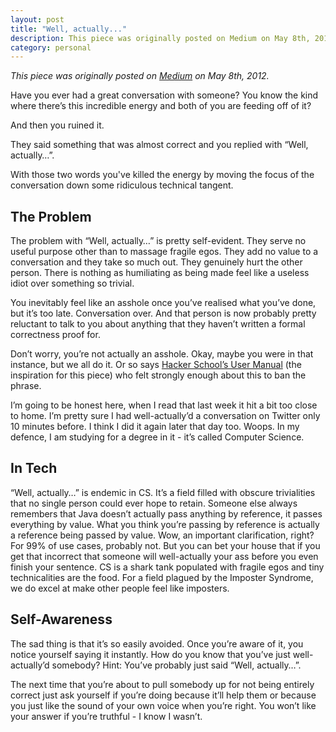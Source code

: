 ```yaml
---
layout: post
title: "Well, actually..."
description: This piece was originally posted on Medium on May 8th, 2012.
category: personal
---
```


_This piece was originally posted on [Medium](http://medium.com) on May 8th, 2012._

Have you ever had a great conversation with someone? You know the kind where there’s this incredible energy and both of you are feeding off of it?

And then you ruined it.

They said something that was almost correct and you replied with “Well, actually…”.

With those two words you've killed the energy by moving the focus of the conversation down some ridiculous technical tangent.

## The Problem

The problem with “Well, actually…” is pretty self-evident. They serve no useful purpose other than to massage fragile egos. They add no value to a conversation and they take so much out. They genuinely hurt the other person. There is nothing as humiliating as being made feel like a useless idiot over something so trivial.

You inevitably feel like an asshole once you’ve realised what you’ve done, but it’s too late. Conversation over. And that person is now probably pretty reluctant to talk to you about anything that they haven’t written a formal correctness proof for.

Don’t worry, you’re not actually an asshole. Okay, maybe you were in that instance, but we all do it. Or so says [Hacker School’s User Manual](https://www.hackerschool.com/manual) (the inspiration for this piece) who felt strongly enough about this to ban the phrase.

I’m going to be honest here, when I read that last week it hit a bit too close to home. I’m pretty sure I had well-actually’d a conversation on Twitter only 10 minutes before. I think I did it again later that day too. Woops. In my defence, I am studying for a degree in it - it’s called Computer Science.

## In Tech

“Well, actually…” is endemic in CS. It’s a field filled with obscure trivialities that no single person could ever hope to retain. Someone else always remembers that Java doesn’t actually pass anything by reference, it passes everything by value. What you think you’re passing by reference is actually a reference being passed by value. Wow, an important clarification, right? For 99% of use cases, probably not. But you can bet your house that if you get that incorrect that someone will well-actually your ass before you even finish your sentence. CS is a shark tank populated with fragile egos and tiny technicalities are the food. For a field plagued by the Imposter Syndrome, we do excel at make other people feel like imposters.

## Self-Awareness

The sad thing is that it’s so easily avoided. Once you’re aware of it, you notice yourself saying it instantly. How do you know that you’ve just well-actually’d somebody? Hint: You’ve probably just said “Well, actually…”.

The next time that you’re about to pull somebody up for not being entirely correct just ask yourself if you’re doing because it’ll help them or because you just like the sound of your own voice when you’re right. You won’t like your answer if you’re truthful - I know I wasn’t.
